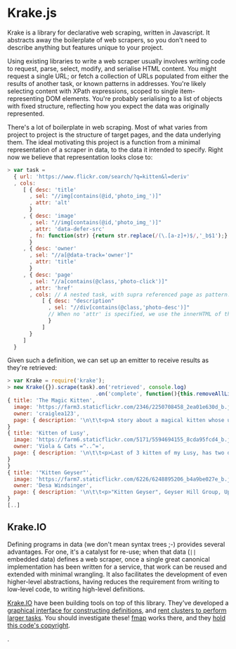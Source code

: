 Krake.js
========

Krake is a library for declarative web scraping, written in Javascript. It
abstracts away the boilerplate of web scrapers, so you don't need to describe
anything but features unique to your project.

Using existing libraries to write a web scraper usually involves writing code
to request, parse, select, modify, and serialise HTML content. You might
request a single URL; or fetch a collection of URLs populated from either the
results of another task, or known patterns in addresses. You're likely
selecting content with XPath expressions, scoped to single item-representing
DOM elements. You're probably serialising to a list of objects with fixed
structure, reflecting how you expect the data was originally represented.

There's a lot of boilerplate in web scraping. Most of what varies from project
to project is the structure of target pages, and the data underlying them. The
ideal motivating this project is a function from a minimal representation of
a scraper in data, to the data it intended to specify. Right now we believe
that representation looks close to:

```javascript
> var task = 
  { url: 'https://www.flickr.com/search/?q=kitten&l=deriv'
  , cols: 
     [ { desc: 'title'
       , sel: "//img[contains(@id,'photo_img_')]"
       , attr: 'alt' 
       }
     , { desc: 'image'
       , sel: "//img[contains(@id,'photo_img_')]"
       , attr: 'data-defer-src'
       , fn: function(str) {return str.replace(/(\.[a-z]+)$/,'_b$1');} 
       }
     , { desc: 'owner'
       , sel: "//a[@data-track='owner']"
       , attr: 'title' 
       }
     , { desc: 'page'
       , sel: "//a[contains(@class,'photo-click')]"
       , attr: 'href'
       , cols: // A nested task, with supra referenced page as pattern.
           [ { desc: "description"
             , sel: "//div[contains(@class,'photo-desc')]"
             // When no 'attr' is specified, we use the innerHTML of the specified element
             }
           ]
       }
     ] 
  }
```

Given such a definition, we can set up an emitter to receive results as they're
retrieved:

```javascript
> var Krake = require('krake');
> new Krake({}).scrape(task).on('retrieved', console.log)
                            .on('complete', function(){this.removeAllListeners()});
{ title: 'The Magic Kitten',
  image: 'https://farm3.staticflickr.com/2346/2250708458_2ea01e630d_b.jpg',
  owner: 'craiglea123',
  page: { description: '\n\t\t<p>A story about a magical kitten whose uncle stole the throne. When it\nwas really a lion cub and it was a king.</p>\n\t\t\t\t' } 
}
{ title: 'Kitten of Lusy',
  image: 'https://farm6.staticflickr.com/5171/5594694155_8cda95fcd4_b.jpg',
  owner: 'Viola & Cats =^..^=',
  page: { description: '\n\t\t<p>Last of 3 kitten of my Lusy, has two days.<br />What adorable !!!!!!!!</p><p><a href="http://flickriver.com/photos/tags/gattini/interesting/" rel="nofollow">flickriver.com/photos/tags/gattini/interesting/</a></p>\n\t\t\t\t' 
} 
}
{ title: '"Kitten Geyser"',
  image: 'https://farm7.staticflickr.com/6226/6248895206_b4a9be027e_b.jpg',
  owner: 'Desa Windsinger',
  page: { description: '\n\t\t<p>"Kitten Geyser", Geyser Hill Group, Upper Geyser Basin. \n(DSCN2922rev)</p>\n\t\t\t\t' } 
}
[..]
```

Krake.IO
--------

Defining programs in data (we don't mean syntax trees ;-) provides several
advantages. For one, it's a catalyst for re-use; when that data (`||` embedded
data) defines a web scraper, once a single great canonical implementation has
been written for a service, that work can be reused and extended with minimal
wrangling. It also facilitates the development of even higher-level
abstractions, having reduces the requirement from writing to low-level code, to
writing high-level definitions.

[Krake.IO](https://krake.io) have been building tools on top of this library.
They've developed a [graphical interface for constructing
definitions](https://chrome.google.com/webstore/detail/krakeio/ofncgcgajhgnbkbmkdhbgkoopfbemhfj),
and [rent clusters to perform larger tasks](https://krake.io). You should
investigate these! [fmap](https://github.com/fmap) works there, and they [hold
this code's copyright](https://github.com/fmap/krake/blob/master/LICENSE).

<!-- vim:set ft=markdown: -->.

